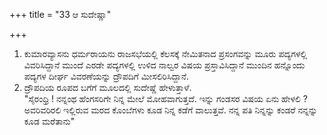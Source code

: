 +++
title = "33 ಆ ಸುದೇಷ್ಣಾ"

+++
1. ಕುಮಾರವ್ಯಾಸನು ಧರ್ಮರಾಯನು ರಾಜಸಭೆಯಲ್ಲಿ ಕೆಲಸಕ್ಕೆ ನೇಮಿತನಾದ ಪ್ರಸಂಗವನ್ನು ಮೂರು ಪದ್ಯಗಳಲ್ಲಿ ವಿವರಿಸಿದ್ದಾನೆ ಮುಂದೆ ಎರಡೇ ಪದ್ಯಗಳಲ್ಲಿ ಉಳಿದ ನಾಲ್ವರ ವಿಷಯ ಪ್ರಸ್ತಾವಿಸಿದ್ದಾನೆ ಮುಂದಿನ ಹನ್ನೊಂದು ಪದ್ಯಗಳ ದೀರ್ಘ ವಿವರಣೆಯನ್ನು ದ್ರೌಪದಿಗೆ ಮೀಸಲಿರಿಸಿದ್ದಾನೆ.  
2. ದ್ರೌಪದಿಯ ರೂಪದ ಬಗೆಗೆ ಮೂಲದಲ್ಲಿ ಸುದೇಷ್ಣೆ ಹೇಳುತ್ತಾಳೆ.   
"ಸೈರಂಧ್ರಿ ! ನನ್ನಂಥ ಹೆಂಗಸರಿಗೇ ನಿನ್ನ ಮೇಲೆ ಮೋಹವಾಗುತ್ತದೆ. ಇನ್ನು ಗಂಡಸರ ವಿಷಯ ಏನು ಹೇಳಲಿ ? ಅವರಿವರಿರಲಿ ಇಲ್ಲಿರುವ ಮರದ ಕೊಂಬೆಗಳು ಕೂಡ ನಿನ್ನ ಕಡೆಗೆ ವಾಲುತ್ತವೆ. ನನ್ನ ಪತಿ ನಿನ್ನನ್ನು ಕಂಡರೆ ನನ್ನನ್ನು ಕೂಡ ಮರೆತಾನು"